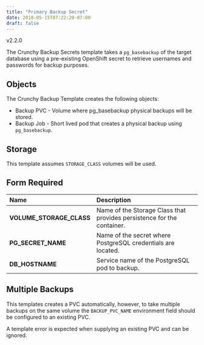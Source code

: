 ```yaml
---
title: "Primary Backup Secret"
date: 2018-05-15T07:22:20-07:00
draft: false
---
```


v2.2.0

The Crunchy Backup Secrets template takes a `pg_basebackup` of the target database using a pre-existing OpenShift secret to retrieve usernames and passwords for backup purposes.

## Objects

The Crunchy Backup Template creates the following objects:

* Backup PVC - Volume where pg_basebackup physical backups will be stored.
* Backup Job - Short lived pod that creates a physical backup using `pg_basebackup`.

## Storage

This template assumes `STORAGE_CLASS` volumes will be used.

## Form Required

**Name**|**Description**
:-----|:-----
**VOLUME_STORAGE_CLASS**|Name of the Storage Class that provides persistence for the container.
**PG_SECRET_NAME**|Name of the secret where PostgreSQL credentials are located.
**DB_HOSTNAME**|Service name of the PostgreSQL pod to backup.

## Multiple Backups

This templates creates a PVC automatically, however, to take multiple backups on the same volume the `BACKUP_PVC_NAME` environment field should be configured to an existing PVC.

A template error is expected when supplying an existing PVC and can be ignored.
